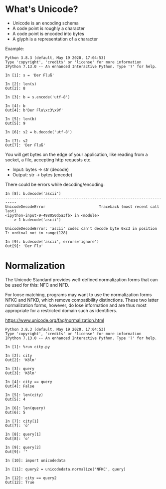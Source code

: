 # What's Unicode?

* Unicode is an encoding schema
* A code point is roughly a character
* A code point is encoded into bytes
* A glyph is a representation of a character

Example:

    Python 3.8.3 (default, May 19 2020, 17:04:53) 
    Type 'copyright', 'credits' or 'license' for more information
    IPython 7.13.0 -- An enhanced Interactive Python. Type '?' for help.
    
    In [1]: s = 'Der Fluß'
    
    In [2]: len(s)
    Out[2]: 8
    
    In [3]: b = s.encode('utf-8')
    
    In [4]: b
    Out[4]: b'Der Flu\xc3\x9f'
    
    In [5]: len(b)
    Out[5]: 9
    
    In [6]: s2 = b.decode('utf-8')
    
    In [7]: s2
    Out[7]: 'Der Fluß'

You will get bytes on the edge of your application, like reading from a socket, a file, accepting http requests etc.

* Input: bytes -> str (decode)
* Output: str -> bytes (encode)

There could be errors while decoding/encoding:

    In [8]: b.decode('ascii')
    ---------------------------------------------------------------------------
    UnicodeDecodeError                        Traceback (most recent call last)
    <ipython-input-9-498050d5a3fb> in <module>
    ----> 1 b.decode('ascii')
    
    UnicodeDecodeError: 'ascii' codec can't decode byte 0xc3 in position 7: ordinal not in range(128)
    
    In [9]: b.decode('ascii', errors='ignore')
    Out[9]: 'Der Flu'

# Normalization

The Unicode Standard provides well-defined normalization forms that can be used for this: NFC and NFD.

For loose matching, programs may want to use the normalization forms NFKC and NFKD, which remove compatibility distinctions. These two latter normalization forms, however, do lose information and are thus most appropriate for a restricted domain such as identifiers. 

https://www.unicode.org/faq/normalization.html

    Python 3.8.3 (default, May 19 2020, 17:04:53) 
    Type 'copyright', 'credits' or 'license' for more information
    IPython 7.13.0 -- An enhanced Interactive Python. Type '?' for help.
    
    In [1]: %run city.py
    
    In [2]: city
    Out[2]: 'Köln'
    
    In [3]: query
    Out[3]: 'Köln'
    
    In [4]: city == query
    Out[4]: False
    
    In [5]: len(city)
    Out[5]: 4
    
    In [6]: len(query)
    Out[6]: 5
    
    In [7]: city[1]
    Out[7]: 'ö'
    
    In [8]: query[1]
    Out[8]: 'o'
    
    In [9]: query[2]
    Out[9]: '̈'
    
    In [10]: import unicodedata
    
    In [11]: query2 = unicodedata.normalize('NFKC', query)
    
    In [12]: city == query2
    Out[12]: True

 